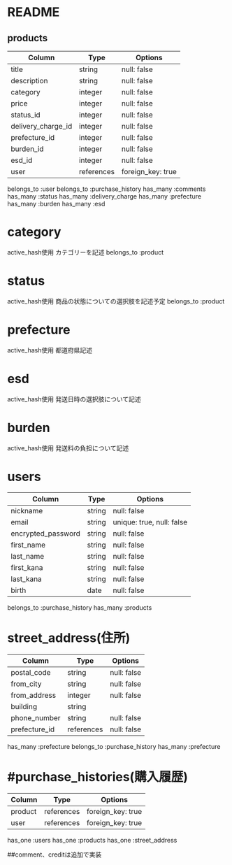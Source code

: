 # README


## products
  |Column                |Type        |Options          |
  |----------------------|------------|-----------------|
  |title                 |string      |null: false      |
  |description           |string      |null: false      |
  |category              |integer     |null: false      |
  |price                 |integer     |null: false      |
  |status_id             |integer     |null: false      |
  |delivery_charge_id    |integer     |null: false      |
  |prefecture_id         |integer     |null: false      |
  |burden_id             |integer     |null: false      |
  |esd_id                |integer     |null: false      |
  |user                  |references  |foreign_key: true|
  belongs_to :user
  belongs_to :purchase_history
  has_many   :comments
  has_many   :status
  has_many   :delivery_charge
  has_many   :prefecture
  has_many   :burden
  has_many   :esd

# category
active_hash使用
カテゴリーを記述
belongs_to :product

# status
active_hash使用
商品の状態についての選択肢を記述予定
belongs_to :product

# prefecture
active_hash使用
都道府県記述


# esd
active_hash使用
発送日時の選択肢について記述


# burden
active_hash使用
発送料の負担について記述



# users
|Column               |Type    |Options                  |
|---------------------|--------|-------------------------|
|nickname             |string  |null: false              |
|email                |string  |unique: true, null: false|
|encrypted_password   |string  |null: false              |
|first_name           |string  |null: false              |
|last_name            |string  |null: false              |
|first_kana           |string  |null: false              |
|last_kana            |string  |null: false              |
|birth                |date    |null: false              |
belongs_to :purchase_history
has_many :products


# street_address(住所)
|Column          |Type         |Options     |
|----------------|-------------|------------|
|postal_code     |string       |null:  false|
|from_city       |string       |null:  false|
|from_address    |integer      |null:  false|
|building        |string       |            |
|phone_number    |string       |null:  false|
|prefecture_id   |references   |null:  false|
 has_many :prefecture
 belongs_to :purchase_history
 has_many :prefecture

# #purchase_histories(購入履歴)
|Column               |Type        |Options          |
|---------------------|------------|-----------------|
|product              |references  |foreign_key: true|
|user                 |references  |foreign_key: true|
has_one :users
has_one :products
has_one  :street_address

##comment、creditは追加で実装